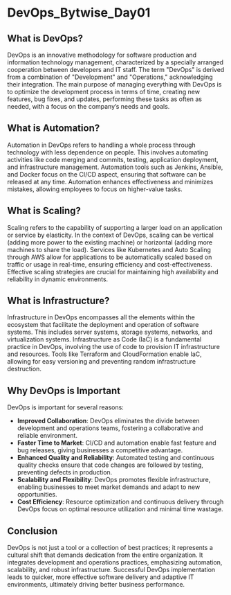 # DevOps_Bytwise_Day01

## What is DevOps?
DevOps is an innovative methodology for software production and information technology management, characterized by a specially arranged cooperation between developers and IT staff. The term "DevOps" is derived from a combination of "Development" and "Operations," acknowledging their integration. The main purpose of managing everything with DevOps is to optimize the development process in terms of time, creating new features, bug fixes, and updates, performing these tasks as often as needed, with a focus on the company’s needs and goals.

## What is Automation?
Automation in DevOps refers to handling a whole process through technology with less dependence on people. This involves automating activities like code merging and commits, testing, application deployment, and infrastructure management. Automation tools such as Jenkins, Ansible, and Docker focus on the CI/CD aspect, ensuring that software can be released at any time. Automation enhances effectiveness and minimizes mistakes, allowing employees to focus on higher-value tasks.

## What is Scaling?
Scaling refers to the capability of supporting a larger load on an application or service by elasticity. In the context of DevOps, scaling can be vertical (adding more power to the existing machine) or horizontal (adding more machines to share the load). Services like Kubernetes and Auto Scaling through AWS allow for applications to be automatically scaled based on traffic or usage in real-time, ensuring efficiency and cost-effectiveness. Effective scaling strategies are crucial for maintaining high availability and reliability in dynamic environments.

## What is Infrastructure?
Infrastructure in DevOps encompasses all the elements within the ecosystem that facilitate the deployment and operation of software systems. This includes server systems, storage systems, networks, and virtualization systems. Infrastructure as Code (IaC) is a fundamental practice in DevOps, involving the use of code to provision IT infrastructure and resources. Tools like Terraform and CloudFormation enable IaC, allowing for easy versioning and preventing random infrastructure destruction.

## Why DevOps is Important
DevOps is important for several reasons:

- **Improved Collaboration**: DevOps eliminates the divide between development and operations teams, fostering a collaborative and reliable environment.
- **Faster Time to Market**: CI/CD and automation enable fast feature and bug releases, giving businesses a competitive advantage.
- **Enhanced Quality and Reliability**: Automated testing and continuous quality checks ensure that code changes are followed by testing, preventing defects in production.
- **Scalability and Flexibility**: DevOps promotes flexible infrastructure, enabling businesses to meet market demands and adapt to new opportunities.
- **Cost Efficiency**: Resource optimization and continuous delivery through DevOps focus on optimal resource utilization and minimal time wastage.

## Conclusion
DevOps is not just a tool or a collection of best practices; it represents a cultural shift that demands dedication from the entire organization. It integrates development and operations practices, emphasizing automation, scalability, and robust infrastructure. Successful DevOps implementation leads to quicker, more effective software delivery and adaptive IT environments, ultimately driving better business performance.
